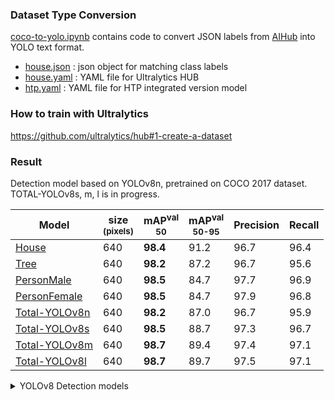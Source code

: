 ### Dataset Type Conversion

[coco-to-yolo.ipynb](coco-to-yolo.ipynb) contains code to convert JSON labels from [AIHub](https://www.aihub.or.kr/aihubdata/data/view.do?currMenu=115&topMenu=100&aihubDataSe=realm&dataSetSn=71399) into YOLO text format.

- [house.json](house.json) : json object for matching class labels
- [house.yaml](house.yaml) : YAML file for Ultralytics HUB
- [htp.yaml](htp.yaml) : YAML file for HTP integrated version model

### How to train with Ultralytics
https://github.com/ultralytics/hub#1-create-a-dataset

### Result

Detection model based on YOLOv8n, pretrained on COCO 2017 dataset.
TOTAL-YOLOv8s, m, l is in progress.

| Model                                                                    | size<br><sup>(pixels) | mAP<sup>val<br>50 | mAP<sup>val<br>50-95 | Precision | Recall |
|--------------------------------------------------------------------------| --------------------- |-------------------|----------------------|-----------|--------| 
| [House](https://hub.ultralytics.com/models/GHxiQZJ0ZdMwnzpKuFGx)         | 640                   | **98.4**          | 91.2                 | 96.7      | 96.4   |
| [Tree](https://hub.ultralytics.com/models/Q4l6NK6huEkCVILp7QZu)          | 640                   | **98.2**          | 87.2                 | 96.7      | 95.6   |
| [PersonMale](https://hub.ultralytics.com/models/lBsj1qEmqUmVgf47gssJ)    | 640                   | **98.5**          | 84.7                 | 97.7      | 96.9   |
| [PersonFemale](https://hub.ultralytics.com/models/VmvvwkqZq7ShyaWfIKN9)  | 640                   | **98.5**          | 84.7                 | 97.9      | 96.8   |
| [Total-YOLOv8n](https://hub.ultralytics.com/models/JRzV3V15T2MWjq8oAP5T) | 640                   | **98.2**          | 87.0                 | 96.7      | 95.9   |
| [Total-YOLOv8s](https://hub.ultralytics.com/models/AsGy4VyYXfo4d7zlI6it) | 640                   | **98.5**          | 88.7                 | 97.3      | 96.7   |
| [Total-YOLOv8m](https://hub.ultralytics.com/models/c4NJ0r6F4gGXcrSnu80g) | 640                   | **98.7**          | 89.4                 | 97.4      | 97.1   |
| [Total-YOLOv8l](https://hub.ultralytics.com/models/U1x2TxEJOYkBW4QlkDqI) | 640                   | **98.7**          | 89.7                 | 97.5      | 97.1   |



<details><summary>YOLOv8 Detection models</summary>

See [Detection Docs](https://docs.ultralytics.com/tasks/detect/) for usage examples with these models.

| Model                                                                                | size<br><sup>(pixels) | mAP<sup>val<br>50-95 | Speed<br><sup>CPU ONNX<br>(ms) | Speed<br><sup>A100 TensorRT<br>(ms) | params<br><sup>(M) | FLOPs<br><sup>(B) |
| ------------------------------------------------------------------------------------ | --------------------- | -------------------- | ------------------------------ | ----------------------------------- | ------------------ | ----------------- |
| [YOLOv8n](https://github.com/ultralytics/assets/releases/download/v0.0.0/yolov8n.pt) | 640                   | 37.3                 | 80.4                           | 0.99                                | 3.2                | 8.7               |
| [YOLOv8s](https://github.com/ultralytics/assets/releases/download/v0.0.0/yolov8s.pt) | 640                   | 44.9                 | 128.4                          | 1.20                                | 11.2               | 28.6              |
| [YOLOv8m](https://github.com/ultralytics/assets/releases/download/v0.0.0/yolov8m.pt) | 640                   | 50.2                 | 234.7                          | 1.83                                | 25.9               | 78.9              |
| [YOLOv8l](https://github.com/ultralytics/assets/releases/download/v0.0.0/yolov8l.pt) | 640                   | 52.9                 | 375.2                          | 2.39                                | 43.7               | 165.2             |
| [YOLOv8x](https://github.com/ultralytics/assets/releases/download/v0.0.0/yolov8x.pt) | 640                   | 53.9                 | 479.1                          | 3.53                                | 68.2               | 257.8             |

- **mAP<sup>val</sup>** values are for single-model single-scale on [COCO val2017](http://cocodataset.org) dataset.
  <br>Reproduce by `yolo val detect data=coco.yaml device=0`
- **Speed** averaged over COCO val images using an [Amazon EC2 P4d](https://aws.amazon.com/ec2/instance-types/p4/) instance.
  <br>Reproduce by `yolo val detect data=coco128.yaml batch=1 device=0|cpu`
</details>
